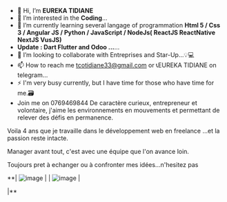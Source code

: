- 👋 Hi, I’m **EUREKA TIDIANE**
- 👀 I’m interested in the **Coding**...
- 🌱 I’m currently learning several langage of programmation **Html 5 / Css 3  / Angular JS / Python / JavaScript / NodeJs( ReactJS ReactNative NextJS VusJS)** 
- **Update : Dart Flutter and Odoo \...**...
- 💞️ I’m looking to collaborate with Entreprises and Star-Up...💡💻
- 📫 How to reach me  tcotidiane33@gmail.com or 📞EUREKA TIDIANE on telegram...
- ⚡ I'm very busy currently, but I have time for those who have time for me.🗃
- Join me on 0769469844
De caractère curieux, entrepreneur et volontaire, j'aime les environnements en mouvements et permettant de relever des défis en permanence.

Voila 4 ans que je travaille dans le développement web en freelance ...et la passion reste intacte.

Manager avant tout, c'est avec une équipe que l'on avance loin.

Toujours pret à echanger ou à confronter mes idées...n'hesitez pas
<!---
tcotidiane33/tcotidiane33 is a ✨ special ✨ repository because its `README.md` (this file) appears on your GitHub profile.
You can click the Preview link to take a look at your changes.
--->
**| ![image](https://user-images.githubusercontent.com/51900661/169071619-4f354d83-5697-4b98-83f4-402b5b1cee61.png)  | 
| ![image](https://user-images.githubusercontent.com/51900661/169071750-a5d8f7ed-34fe-4882-addd-b0e3f9318a0c.png) |

|**
